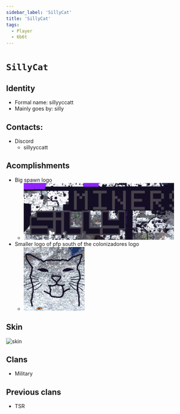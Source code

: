 ```yaml
---
sidebar_label: 'SillyCat'
title: 'SillyCat'
tags:
  - Player
  - 6b6t
---
```


# `SillyCat`

## Identity
* Formal name: sillyyccatt
* Mainly goes by: silly

## Contacts:
* Discord
  * sillyyccatt

## Acomplishments
- Big spawn logo 
  - ![silly logo](../../../static/img/users/silly/letters.png)
- Smaller logo of pfp south of the colonizadores logo
  - ![silly pfp](../../../static/img/users/silly/pfp.png)

## Skin
![skin](https://s.namemc.com/3d/skin/body.png?id=8bc9658993262e0d&model=slim&theta=30&phi=21&time=90&width=100&height=200)

## Clans
- Military

## Previous clans
- TSR
